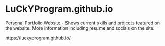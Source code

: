 # LuCkYProgram.github.io

Personal Portfolio Website - Shows current skills and projects featured on the website. More information including resume and socials on the site.

https://luckyprogram.github.io/
